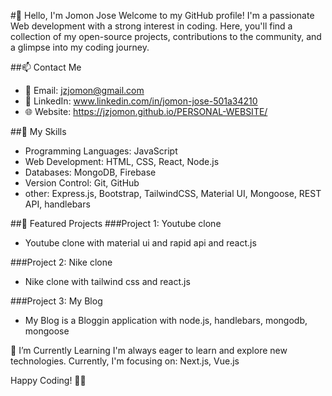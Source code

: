 #👋 Hello, I'm Jomon Jose
Welcome to my GitHub profile! I'm a passionate Web development with a strong interest in coding.
Here, you'll find a collection of my open-source projects, contributions to the community, and a glimpse into my coding journey.

##📫 Contact Me
* 📧 Email: jzjomon@gmail.com
* 💬 LinkedIn: www.linkedin.com/in/jomon-jose-501a34210
* 🌐 Website: https://jzjomon.github.io/PERSONAL-WEBSITE/

##🚀 My Skills
* Programming Languages: JavaScript
* Web Development: HTML, CSS, React, Node.js
* Databases: MongoDB, Firebase
* Version Control: Git, GitHub
* other: Express.js, Bootstrap, TailwindCSS, Material UI, Mongoose, REST API, handlebars

##🌟 Featured Projects
###Project 1: Youtube clone
* Youtube clone with material ui and rapid api and react.js

###Project 2: Nike clone
* Nike clone with tailwind css and react.js 

###Project 3: My Blog
* My Blog is a Bloggin application with node.js, handlebars, mongodb, mongoose

🌱 I’m Currently Learning
I'm always eager to learn and explore new technologies. 
Currently, I'm focusing on: Next.js, Vue.js

Happy Coding! 🚀✨
